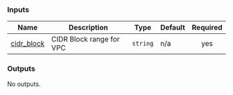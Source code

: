 <!-- BEGIN_TF_DOCS -->

<!-- BEGIN\_TF\_DOCS -->

<!-- END\_TF\_DOCS -->

### Inputs

| Name | Description | Type | Default | Required |
|------|-------------|------|---------|:--------:|
| <a name="input_cidr_block"></a> [cidr\_block](#input\_cidr\_block) | CIDR Block range for VPC | `string` | n/a | yes |

### Outputs

No outputs.
<!-- END_TF_DOCS -->